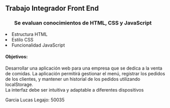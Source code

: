 <h2>Trabajo Integrador Front End </h2>
<h3><ul>Se evaluan conocimientos de HTML, CSS y JavaScript</ul></h3>
<li>Estructura HTML</li>
<li>Estilo CSS</li>
<li>Funcionalidad JavaScript</li>
<h4>Objetivos:</h4>
<p>Desarrollar una aplicación web para una empresa que se dedica a la venta de comidas. La aplicación permitirá gestionar el menú, registrar los pedidos de los clientes, y mantener un historial de los pedidos utilizando localStorage.<br>
  La interfaz debe ser intuitiva y adaptable a diferentes dispositivos</p>

<footer>
  Garcia Lucas
  Legajo: 50035
</footer>
